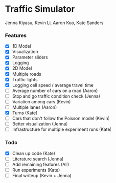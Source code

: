 # Traffic Simulator
Jenna Kiyasu, Kevin Li, Aaron Kuo, Kate Sanders
### Features
- [X] 1D Model
- [X] Visualization
- [X] Parameter sliders
- [X] Logging
- [X] 2D Model
- [X] Multiple roads
- [X] Traffic lights
- [X] Logging cell speed / average travel time
- [ ] Average number of cars on a road (Aaron)
- [ ] Stop and go traffic condition check (Jenna)
- [ ] Variation among cars (Kevin)
- [ ] Multiple lanes (Aaron)
- [X] Turns (Kate)
- [ ] Cars that don't follow the Poisson model (Kevin)
- [ ] Better visualization (Jenna)
- [ ] Infrastructure for multiple experiment runs (Kate)

### Todo
- [X] Clean up code (Kate)
- [ ] Literature search (Jenna)
- [ ] Add remaining features (All)
- [ ] Run experiments (Kate)
- [ ] Final writeup (Kevin + Jenna)
